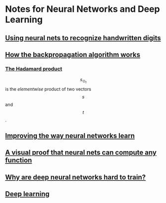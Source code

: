 # Notes for Neural Networks and Deep Learning

## [Using neural nets to recognize handwritten digits](http://neuralnetworksanddeeplearning.com/chap1.html)


## [How the backpropagation algorithm works](http://neuralnetworksanddeeplearning.com/chap2.html)

### [The Hadamard product](http://neuralnetworksanddeeplearning.com/chap2.html#the_hadamard_product_$s_\odot_t$)
$$s_\odot_t$$ is the *elementwise* product of two vectors $$ s $$ and $$ t $$.

## [Improving the way neural networks learn](http://neuralnetworksanddeeplearning.com/chap3.html)


## [A visual proof that neural nets can compute any function](http://neuralnetworksanddeeplearning.com/chap4.html)


## [Why are deep neural networks hard to train?](http://neuralnetworksanddeeplearning.com/chap5.html)


## [Deep learning](http://neuralnetworksanddeeplearning.com/chap6.html)
